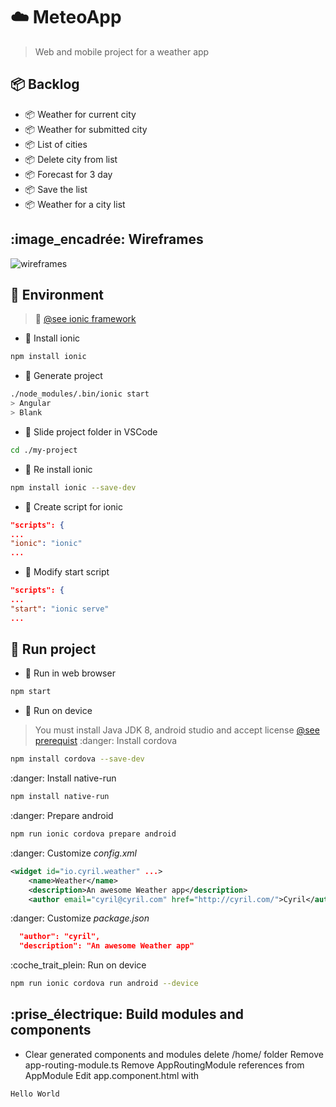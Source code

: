 #  :cloud: MeteoApp
> Web and mobile project for a weather app
##  :package: Backlog
*  :package: Weather for current city
*  :package: Weather for submitted city
*  :package: List of cities
*  :package: Delete city from list
*  :package: Forecast for 3 day
*  :package: Save the list
*  :package: Weather for a city list
## :image_encadrée: Wireframes
![wireframes](./wireframes.png)
##  :hammer: Environment
> :iphone: [@see ionic framework](https://ionicframework.com/)
*  :hammer: Install ionic
```bash
npm install ionic
```
*  :hammer: Generate project
```bash
./node_modules/.bin/ionic start
> Angular
> Blank
```
*  :hammer: Slide project folder in VSCode
```bash
cd ./my-project
```
*  :hammer: Re install ionic
```bash
npm install ionic --save-dev
```
*  :hammer: Create script for ionic
```json
"scripts": {
...
"ionic": "ionic"
...
```
*  :hammer: Modify start script
```json
"scripts": {
...
"start": "ionic serve"
...
```
##  :rocket: Run project
*  :rocket: Run in web browser
```bash
npm start
```
*  :rocket: Run on device
> You must install Java JDK 8, android studio and accept license
 [@see prerequist](https://ionicframework.com/docs/installation/android)
:danger: Install cordova
```bash
npm install cordova --save-dev
```
:danger: Install native-run
```bash
npm install native-run
```
:danger: Prepare android
```bash
npm run ionic cordova prepare android
```
:danger: Customize *config.xml*
```xml
<widget id="io.cyril.weather" ...>
    <name>Weather</name>
    <description>An awesome Weather app</description>
    <author email="cyril@cyril.com" href="http://cyril.com/">Cyril</author>
```
:danger: Customize *package.json*
```json
  "author": "cyril",
  "description": "An awesome Weather app"
```
:coche_trait_plein: Run on device
```bash
npm run ionic cordova run android --device
```
## :prise_électrique: Build modules and components
* Clear generated components and modules
delete /home/ folder
Remove app-routing-module.ts
Remove AppRoutingModule references from AppModule
Edit app.component.html with
```html
Hello World
```